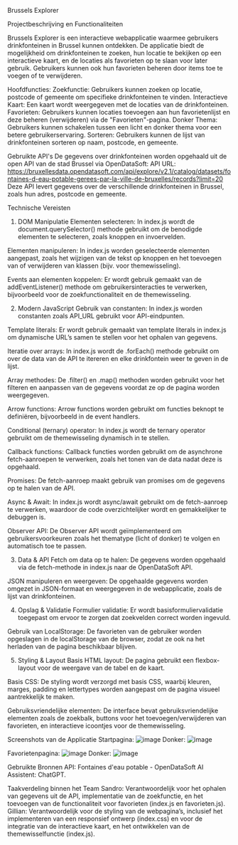 Brussels Explorer

Projectbeschrijving en Functionaliteiten

Brussels Explorer is een interactieve webapplicatie waarmee gebruikers drinkfonteinen in Brussel kunnen ontdekken. De applicatie biedt de mogelijkheid om drinkfonteinen te zoeken, hun locatie te bekijken op een interactieve kaart, en de locaties als favorieten op te slaan voor later gebruik. Gebruikers kunnen ook hun favorieten beheren door items toe te voegen of te verwijderen.
 
Hoofdfuncties:
Zoekfunctie: Gebruikers kunnen zoeken op locatie, postcode of gemeente om specifieke drinkfonteinen te vinden.
Interactieve Kaart: Een kaart wordt weergegeven met de locaties van de drinkfonteinen.
Favorieten: Gebruikers kunnen locaties toevoegen aan hun favorietenlijst en deze beheren (verwijderen) via de "Favorieten"-pagina.
Donker Thema: Gebruikers kunnen schakelen tussen een licht en donker thema voor een betere gebruikerservaring.
Sorteren: Gebruikers kunnen de lijst van drinkfonteinen sorteren op naam, postcode, en gemeente.
 
Gebruikte API's
De gegevens over drinkfonteinen worden opgehaald uit de open API van de stad Brussel via OpenDataSoft:
API URL: https://bruxellesdata.opendatasoft.com/api/explore/v2.1/catalog/datasets/fontaines-d-eau-potable-gerees-par-la-ville-de-bruxelles/records?limit=20
Deze API levert gegevens over de verschillende drinkfonteinen in Brussel, zoals hun adres, postcode en gemeente.
 
 
 
Technische Vereisten
1. DOM Manipulatie
Elementen selecteren: In index.js wordt de document.querySelector() methode gebruikt om de benodigde elementen te selecteren, zoals knoppen en invoervelden.

Elementen manipuleren: In index.js worden geselecteerde elementen aangepast, zoals het wijzigen van de tekst op knoppen en het toevoegen van of verwijderen van klassen (bijv. voor themewisseling).

Events aan elementen koppelen: Er wordt gebruik gemaakt van de addEventListener() methode om gebruikersinteracties te verwerken, bijvoorbeeld voor de zoekfunctionaliteit en de themewisseling.

2. Modern JavaScript
Gebruik van constanten: In index.js worden constanten zoals API_URL gebruikt voor API-eindpunten.

Template literals: Er wordt gebruik gemaakt van template literals in index.js om dynamische URL’s samen te stellen voor het ophalen van gegevens.

Iteratie over arrays: In index.js wordt de .forEach() methode gebruikt om over de data van de API te itereren en elke drinkfontein weer te geven in de lijst.

Array methodes: De .filter() en .map() methoden worden gebruikt voor het filteren en aanpassen van de gegevens voordat ze op de pagina worden weergegeven.

Arrow functions: Arrow functions worden gebruikt om functies beknopt te definiëren, bijvoorbeeld in de event handlers.

Conditional (ternary) operator: In index.js wordt de ternary operator gebruikt om de themewisseling dynamisch in te stellen.

Callback functions: Callback functies worden gebruikt om de asynchrone fetch-aanroepen te verwerken, zoals het tonen van de data nadat deze is opgehaald.

Promises: De fetch-aanroep maakt gebruik van promises om de gegevens op te halen van de API.

Async & Await: In index.js wordt async/await gebruikt om de fetch-aanroep te verwerken, waardoor de code overzichtelijker wordt en gemakkelijker te debuggen is.

Observer API: De Observer API wordt geïmplementeerd om gebruikersvoorkeuren zoals het thematype (licht of donker) te volgen en automatisch toe te passen.

3. Data & API
Fetch om data op te halen: De gegevens worden opgehaald via de fetch-methode in index.js naar de OpenDataSoft API.

JSON manipuleren en weergeven: De opgehaalde gegevens worden omgezet in JSON-formaat en weergegeven in de webapplicatie, zoals de lijst van drinkfonteinen.

4. Opslag & Validatie
Formulier validatie: Er wordt basisformuliervalidatie toegepast om ervoor te zorgen dat zoekvelden correct worden ingevuld.

Gebruik van LocalStorage: De favorieten van de gebruiker worden opgeslagen in de localStorage van de browser, zodat ze ook na het herladen van de pagina beschikbaar blijven.

5. Styling & Layout
Basis HTML layout: De pagina gebruikt een flexbox-layout voor de weergave van de tabel en de kaart.

Basis CSS: De styling wordt verzorgd met basis CSS, waarbij kleuren, marges, padding en lettertypes worden aangepast om de pagina visueel aantrekkelijk te maken.

Gebruiksvriendelijke elementen: De interface bevat gebruiksvriendelijke elementen zoals de zoekbalk, buttons voor het toevoegen/verwijderen van favorieten, en interactieve icoontjes voor de themewisseling.
 
 
 
Screenshots van de Applicatie
Startpagina:
![image](https://github.com/user-attachments/assets/931da6c1-12c8-4068-9f18-76dd4e129a65)
Donker:
![image](https://github.com/user-attachments/assets/4ab0027e-18ab-4e2f-a528-e4be38093835)

Favorietenpagina:
![image](https://github.com/user-attachments/assets/3656c9bf-c71a-4180-9256-def3e49fe017)
Donker:
![image](https://github.com/user-attachments/assets/8c49dd44-6481-48a8-af08-3a600a7b3743)

Gebruikte Bronnen
API: Fontaines d'eau potable - OpenDataSoft
AI Assistent: ChatGPT.
 
Taakverdeling binnen het Team
Sandro: Verantwoordelijk voor het ophalen van gegevens uit de API, implementatie van de zoekfunctie, en het toevoegen van de functionaliteit voor favorieten (index.js en favorieten.js).
Gillian: Verantwoordelijk voor de styling van de webpagina’s, inclusief het implementeren van een responsief ontwerp (index.css) en
voor de integratie van de interactieve kaart, en het ontwikkelen van de themewisselfunctie (index.js).

